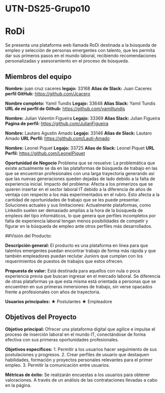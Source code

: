 # UTN-DS25-Grupo10
# RoDi

Se presenta una plataforma web llamada RoDi destinada a la búsqueda de empleo y selección de personas emergentes con talento, que les permita dar sus primeros pasos en el mundo laboral, recibiendo recomendaciones personalizadas y asesoramiento en el proceso de búsqueda.

## Miembros del equipo

**Nombre:** juan cruz caceres
**legajo:** 33168
**Alias de Slack:** Juan Caceres
**perfil GitHub:** https://github.com/Jcacero

**Nombre completo:** Yamil Tundis
**Legajo:** 33648
**Alias Slack:** Yamil Tundis
**URL de mi perfil de Github:** https://github.com/yamiltundis

**Nombre:** Julian Valentin Figueira
**Legajo:** 33369
**Alias Slack:** Julian Figueira
**Pagina de perfil:** https://github.com/JulianFigueira

**Nombre:** Lautaro Agustin Amado
**Legajo:** 33146
**Alias de Slack:** Lautaro Amado
**URL Perfil:** https://github.com/Lauti-Amado

**Nombre:** Leonel Piquet
**Legajo:** 33725
**Alias de Slack:** Leonel Piquet
**URL Perfil:** https://github.com/LeonelPiquet

**Oportunidad de Negocio**
    Problema que se resuelve: La problemática que existe actualmente se da en
    las plataformas de búsqueda de trabajo en las que se encuentran
    profesionales con una larga trayectoria generando así que las nuevas
    generaciones queden dejadas de lado debido a la falta de experiencia inicial.
    Impacto del problema: Afecta a los primerizos que se quieren insertar en el
    sector laboral IT debido a la diferencia de años de ventaja con respecto a los
    más experimentados en el rubro. Esto afecta a la cantidad de oportunidades
    de trabajo que se les puede presentar.
    Soluciones actuales y sus limitaciones: Actualmente plataformas, como
    Linkedin suelen ser demasiado amplias a la hora de la búsqueda de empleos
    del tipo informáticos, lo que genera que perfiles incompletos por falta de
    experiencia laboral tengan menos posibilidades de competir y figurar en la
    búsqueda de empleo ante otros perfiles más desarrollados.

##Visión del Producto:

**Descripción general:** El producto es una plataforma en línea para que talentos
emergentes puedan encontrar trabajo de forma más rápida y que también
empleadores puedan reclutar Juniors que cumplan con los requerimientos de
puestos de trabajos que estos ofrecen.

**Propuesta de valor:** Está destinada para aquellos con nula o poca experiencia
previa que buscan ingresar en el mercado laboral. Se diferencia de otras
plataformas ya que esta misma está orientada a personas que se encuentren
en sus primeras inmersiones de trabajo, sin verse opacados frente a
profesionales con años de trayectoria.

**Usuarios principales:**
★ Postulantes
★ Empleadore

## Objetivos del Proyecto

**Objetivo principal:** Ofrecer una plataforma digital que agilice e impulse el proceso de inserción laboral en el mundo IT, conectándose de forma efectiva con sus primeras oportunidades profesionales.

**Objetivos específicos:** 
	1. Permitir a los usuarios hacer seguimiento de sus postulaciones y progresos.
	2. Crear perfiles de usuario que destaquen habilidades, formación y proyectos personales relevantes para el primer empleo.
	3. Permitir la comunicación entre usuarios.

**Métricas de éxito:** 
	Se realizarán encuestas a los usuarios para obtener valoraciones.
	A través de un análisis de las contrataciones llevadas a cabo en la página.

